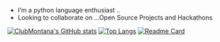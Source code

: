 
-  I’m a python language enthusiast ..
- Looking to collaborate on ...Open Source Projects and Hackathons


[![ClubMontana's GitHub stats](https://github-readme-stats.vercel.app/api?username=ClubMontana&count_private=true&show_icons=true&theme=cobalt)](https://github.com/ClubMontana/github-readme-stats)
[![Top Langs](https://github-readme-stats.vercel.app/api/top-langs/?username=ClubMontana&layout=compact)](https://github.com/ClubMontana/github-readme-stats)
[![Readme Card](https://github-readme-stats.vercel.app/api/pin/?username=ClubMontana&repo=github-readme-stats)](https://github.com/ClubMontana/github-readme-stats)
